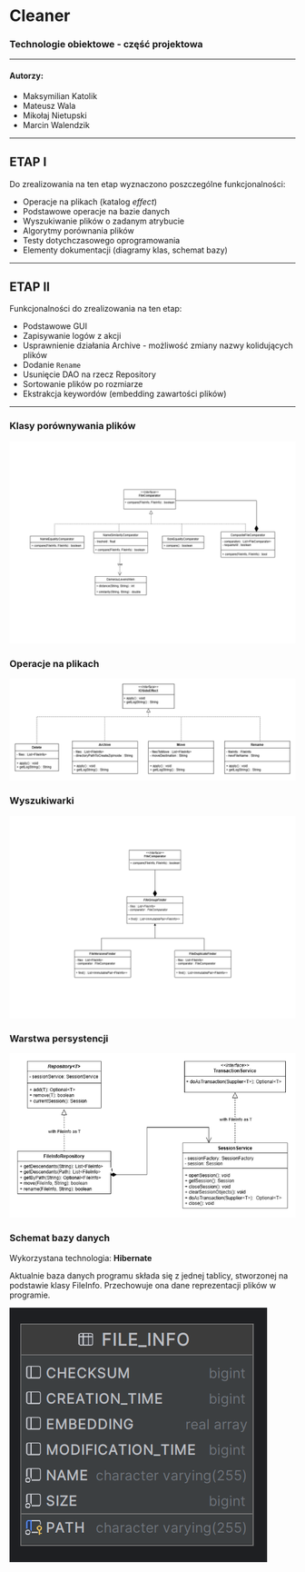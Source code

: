 # Cleaner
### Technologie obiektowe - część projektowa

***

#### Autorzy:
* Maksymilian Katolik
* Mateusz Wala
* Mikołaj Nietupski
* Marcin Walendzik

***

## ETAP I

Do zrealizowania na ten etap wyznaczono poszczególne funkcjonalności:
* Operacje na plikach (katalog *effect*)
* Podstawowe operacje na bazie danych
* Wyszukiwanie plików o zadanym atrybucie
* Algorytmy porównania plików
* Testy dotychczasowego oprogramowania
* Elementy dokumentacji (diagramy klas, schemat bazy)

***

## ETAP II
Funkcjonalności do zrealizowania na ten etap:
* Podstawowe GUI
* Zapisywanie logów z akcji
* Usprawnienie działania Archive - możliwość zmiany nazwy kolidujących plików
* Dodanie `Rename`
* Usunięcie DAO na rzecz Repository
* Sortowanie plików po rozmiarze
* Ekstrakcja keywordów (embedding zawartości plików)

***

### Klasy porównywania plików
![](/resources/comparator.png)

### Operacje na plikach
![](/resources/effect.png)

### Wyszukiwarki
![](/resources/finders.png)

### Warstwa persystencji
![](/resources/persistence.png)

### Schemat bazy danych

Wykorzystana technologia: **Hibernate**

Aktualnie baza danych programu składa się z jednej tablicy, 
stworzonej na podstawie klasy FileInfo. Przechowuje ona dane
reprezentacji plików w programie.

![](/resources/database-scheme.png)